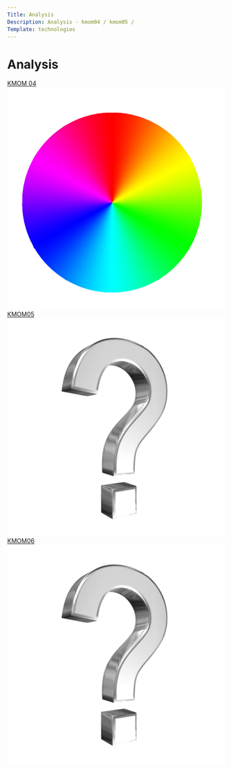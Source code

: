 ```yaml
---
Title: Analysis
Description: Analysis - kmom04 / kmom05 /
Template: technologies
---
```


Analysis
==========================

<div class="technology kmom05" >
    <a href="%base_url%?analysis/01_colors">KMOM 04</a>
    <img src="assets/img/kolo.jpg">
</div>

<div class="technology kmom05">
    <a href="%base_url%?analysis/02_load">KMOM05</a>
    <img src="assets/img/question.png">
</div>

<div class="technology kmom06">
    <a href="%base_url%?analysis/03_design_principles">KMOM06</a>
    <img src="assets/img/question.png">
</div>
